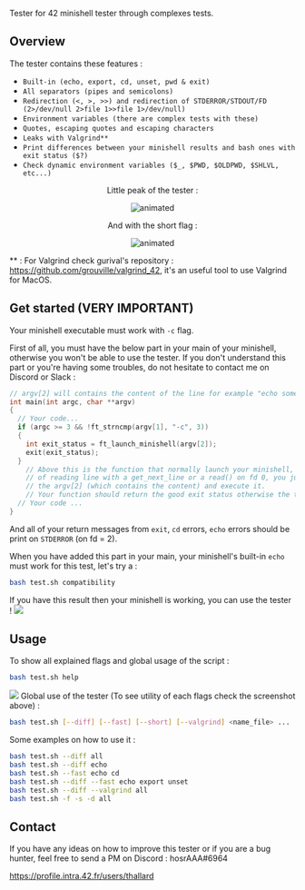 
Tester for 42 minishell tester through complexes tests.

## Overview
The tester contains these features :
- ``Built-in (echo, export, cd, unset, pwd & exit)``
- ``All separators (pipes and semicolons)``
- ``Redirection (<, >, >>) and redirection of STDERROR/STDOUT/FD (2>/dev/null 2>file 1>>file 1>/dev/null)``
- ``Environment variables (there are complex tests with these)``
- ``Quotes, escaping quotes and escaping characters``
- ``Leaks with Valgrind**``
- ``Print differences between your minishell results and bash ones with exit status ($?)``
- ``Check dynamic environment variables ($_, $PWD, $OLDPWD, $SHLVL, etc...)``
  
<p align="center">Little peak of the tester :</p>
<p align="center">
  <img src="tmp/preview.gif" alt="animated" />
</p>
<p align="center">And with the short flag :</p>
<p align="center">
    <img src="https://i.gyazo.com/329fd26a0abc17e26f308aaa77a1d78f.gif" alt="animated" />
</p>

** : For Valgrind check gurival's repository : https://github.com/grouville/valgrind_42, it's an useful tool to use Valgrind for MacOS.


## Get started (VERY IMPORTANT)
Your minishell executable must work with ``-c`` flag.

First of all, you must have the below part in your main of your minishell, otherwise you won't be able to use the tester.
If you don't understand this part or you're having some troubles, do not hesitate to contact me on Discord or Slack :
```cpp
// argv[2] will contains the content of the line for example "echo something ; ls -la" 
int main(int argc, char **argv)
{
  // Your code...
  if (argc >= 3 && !ft_strncmp(argv[1], "-c", 3))
  {
    int exit_status = ft_launch_minishell(argv[2]);
    exit(exit_status);
  }
    // Above this is the function that normally launch your minishell, instead 
    // of reading line with a get_next_line or a read() on fd 0, you just have to get
    // the argv[2] (which contains the content) and execute it.
    // Your function should return the good exit status otherwise the tests may be considered as false.
  // Your code ...
}
```
And all of your return messages from ``exit``, ``cd`` errors, ``echo`` errors should be print on ``STDERROR`` (on fd = 2).


When you have added this part in your main, your minishell's built-in ``echo`` must work for this test, let's try a :
```bash
bash test.sh compatibility
```
If you have this result then your minishell is working, you can use the tester !
![](tmp/compatibility.png)
## Usage

To show all explained flags and global usage of the script :
```bash
bash test.sh help 
```
![](https://i.gyazo.com/8a8633c2e7ea7ebf9370f156eda45ab7.png)
Global use of the tester (To see utility of each flags check the screenshot above) :
```bash
bash test.sh [--diff] [--fast] [--short] [--valgrind] <name_file> ...
```
Some examples on how to use it :
```bash
bash test.sh --diff all
bash test.sh --diff echo 
bash test.sh --fast echo cd
bash test.sh --diff --fast echo export unset
bash test.sh --diff --valgrind all
bash test.sh -f -s -d all

```

## Contact
If you have any ideas on how to improve this tester or if you are a bug hunter, feel free to send a PM on Discord : hosrAAA#6964

https://profile.intra.42.fr/users/thallard
